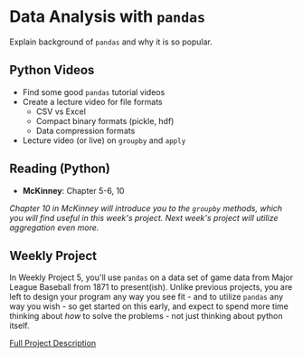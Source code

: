 # Data Analysis with `pandas`

Explain background of `pandas` and why it is so popular.

## Python Videos
- Find some good `pandas` tutorial videos
- Create a lecture video for file formats
    - CSV vs Excel
    - Compact binary formats (pickle, hdf)
    - Data compression formats
- Lecture video (or live) on `groupby` and `apply`
    
## Reading (Python)
- **McKinney**:  Chapter 5-6, 10

*Chapter 10 in McKinney will introduce you to the `groupby` methods, which you will find useful in this week's project.  Next week's project will utilize aggregation even more.*

## Weekly Project
In Weekly Project 5, you'll use `pandas` on a data set of game data from Major League Baseball from 1871 to present(ish).  Unlike previous projects, you are left to design your program any way you see fit - and to utilize `pandas` any way you wish - so get started on this early, and expect to spend more time thinking about *how* to solve the problems - not just thinking about python itself.

[Full Project Description](https://github.com/scottfrees/cmps530-wp5)

